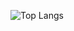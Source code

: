 ![Top Langs](https://github-readme-stats.vercel.app/api/top-langs/?username=OPSamuel&hide=PowerShell,Procfile&theme=tokyonight)

